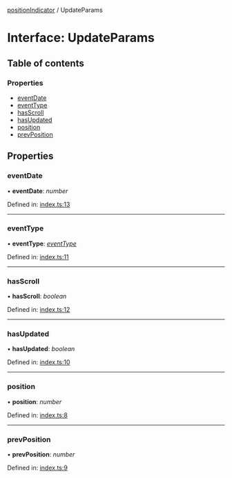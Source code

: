 [positionIndicator](../README.md) / UpdateParams

# Interface: UpdateParams

## Table of contents

### Properties

- [eventDate](updateparams.md#eventdate)
- [eventType](updateparams.md#eventtype)
- [hasScroll](updateparams.md#hasscroll)
- [hasUpdated](updateparams.md#hasupdated)
- [position](updateparams.md#position)
- [prevPosition](updateparams.md#prevposition)

## Properties

### eventDate

• **eventDate**: *number*

Defined in: [index.ts:13](https://github.com/kunukn/position-indicator/blob/451d124/src/index.ts#L13)

___

### eventType

• **eventType**: [*eventType*](../README.md#eventtype)

Defined in: [index.ts:11](https://github.com/kunukn/position-indicator/blob/451d124/src/index.ts#L11)

___

### hasScroll

• **hasScroll**: *boolean*

Defined in: [index.ts:12](https://github.com/kunukn/position-indicator/blob/451d124/src/index.ts#L12)

___

### hasUpdated

• **hasUpdated**: *boolean*

Defined in: [index.ts:10](https://github.com/kunukn/position-indicator/blob/451d124/src/index.ts#L10)

___

### position

• **position**: *number*

Defined in: [index.ts:8](https://github.com/kunukn/position-indicator/blob/451d124/src/index.ts#L8)

___

### prevPosition

• **prevPosition**: *number*

Defined in: [index.ts:9](https://github.com/kunukn/position-indicator/blob/451d124/src/index.ts#L9)
